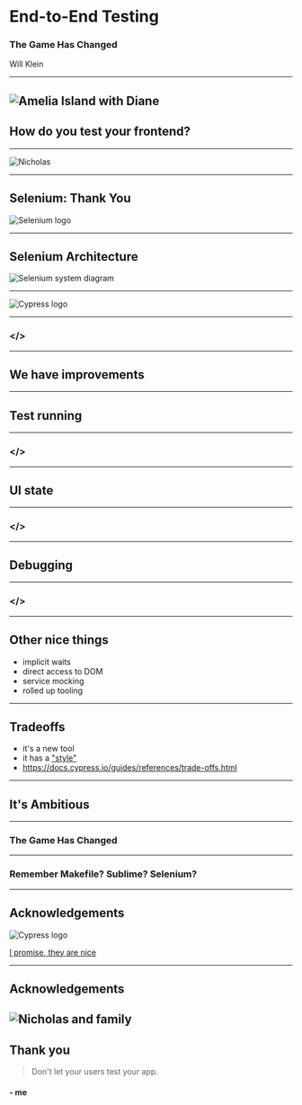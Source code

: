 # End-to-End Testing
### The Game Has Changed
Will Klein

---
![Amelia Island with Diane](images/amelia-island.jpg)
---
## How do you test your frontend?

---
![Nicholas](images/nicholas-twitter.jpg)

---
## Selenium: Thank You

![Selenium logo](images/selenium.png)

---
## Selenium Architecture

![Selenium system diagram](images/selenium-diagram.jpg)

---
![Cypress logo](images/cypress.png)

---
### </>

---
## We have improvements

---
## Test running

---
### </>

---
## UI state

---
### </>

---
## Debugging

---
### </>

---
## Other nice things
- implicit waits
- direct access to DOM
- service mocking
- rolled up tooling

---
## Tradeoffs
- it's a new tool
- it has a ["style"](https://docs.cypress.io/guides/core-concepts/variables-and-aliases.html#Return-Values)
- https://docs.cypress.io/guides/references/trade-offs.html

---
## It's Ambitious

---
### The Game Has Changed

---
### Remember Makefile? Sublime? Selenium?

---
## Acknowledgements

![Cypress logo](images/cypress.png)

[I promise, they are nice](https://gitter.im/cypress-io/cypress)


---
## Acknowledgements

![Nicholas and family](images/nicholas.jpg)
---
## Thank you

> Don't let your users test your app.

#### - me